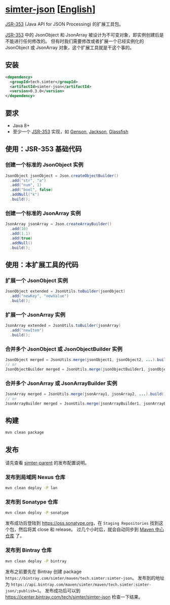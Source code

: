 # [simter-json](https://github.com/simter/simter-json) [[English]]

[JSR-353] \(Java API for JSON Processing\) 的扩展工具包。

[JSR-353] 中的 JsonObject 和 JsonArray 被设计为不可变对象，即实例创建后是不能进行任何修改的。
但有时我们需要修改或者扩展一个已经实例化的 JsonObject 或 JsonArray 对象，这个扩展工具就是干这个事的。

## 安装

```xml
<dependency>
  <groupId>tech.simter</groupId>
  <artifactId>simter-json</artifactId>
  <version>0.3.0</version>
</dependency>
```

## 要求

- Java 8+
- 至少一个 [JSR-353] 实现，如 [Genson], [Jackson], [Glassfish]

## 使用：JSR-353 基础代码

### 创建一个标准的 JsonObject 实例

```java
JsonObject jsonObject = Json.createObjectBuilder()
  .add("str", "a")
  .add("num", 1)
  .add("bool", false)
  .addNull("k")
  .build();
```
### 创建一个标准的 JsonArray 实例

```java
JsonArray jsonArray = Json.createArrayBuilder()
  .add(10)
  .add(1.1)
  .add(true)
  .addNull()
  .build();
```

## 使用：本扩展工具的代码

### 扩展一个 JsonObject 实例

```java
JsonObject extended = JsonUtils.toBuilder(jsonObject)
  .add("newKey", "newValue")
  .build();
```

### 扩展一个 JsonArray 实例

```java
JsonArray extended = JsonUtils.toBuilder(jsonArray)
  .add("newItem")
  .build();
```

### 合并多个 JsonObject 或 JsonObjectBuilder 实例

```java
JsonObject merged = JsonUtils.merge(jsonObject1, jsonObject2, ...).build();
// or
JsonObjectBuilder merged = JsonUtils.merge(jsonObjectBuilder1, jsonObjectBuilder2, ...);
```

### 合并多个 JsonArray 或 JsonArrayBuilder 实例

```java
JsonArray merged = JsonUtils.merge(jsonArray1, jsonArray2, ...).build();
// or
JsonArrayBuilder merged = JsonUtils.merge(jsonArrayBuilder1, jsonArrayBuilder2, ...);
```

## 构建

```bash
mvn clean package
```

## 发布

请先查看 [simter-parent] 的发布配置说明。

### 发布到局域网 Nexus 仓库

```bash
mvn clean deploy -P lan
```

### 发布到 Sonatype 仓库

```bash
mvn clean deploy -P sonatype
```

发布成功后登陆到 <https://oss.sonatype.org>，在 `Staging Repositories` 找到这个包，然后将其 close 和 release。
过几个小时后，就会自动同步到 [Maven 中心仓库](http://repo1.maven.org/maven2/tech/simter/simter-json) 了。

### 发布到 Bintray 仓库

```bash
mvn clean deploy -P bintray
```

发布之前要先在 Bintray 创建 package `https://bintray.com/simter/maven/tech.simter:simter-json`。
发布到的地址为 `https://api.bintray.com/maven/simter/maven/tech.simter:simter-json/;publish=1`。
发布成功后可以到 <https://jcenter.bintray.com/tech/simter/simter-json> 检查一下结果。


[JSR-353]: https://jcp.org/en/jsr/detail?id=353
[Genson]: http://owlike.github.io/genson
[Jackson]: https://github.com/FasterXML/jackson-datatype-jsr353
[Glassfish]: https://jsonp.java.net/download.html
[oss.sonatype.org]: https://oss.sonatype.org
[simter-parent]: https://github.com/simter/simter-parent/blob/master/docs/README.zh-cn.md
[English]: https://github.com/simter/simter-json/blob/master/README.md